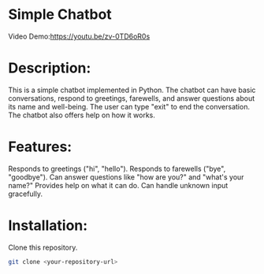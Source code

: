 # Simple Chatbot
Video Demo:https://youtu.be/zv-0TD6oR0s

# Description:
This is a simple chatbot implemented in Python. The chatbot can have basic conversations, respond to greetings, farewells, and answer questions about its name and well-being. The user can type "exit" to end the conversation. The chatbot also offers help on how it works.

# Features:
 Responds to greetings ("hi", "hello").
 Responds to farewells ("bye", "goodbye").
 Can answer questions like "how are you?" and "what's your name?"
 Provides help on what it can do.
 Can handle unknown input gracefully.

# Installation:
  Clone this repository.
   ```bash
   git clone <your-repository-url>
